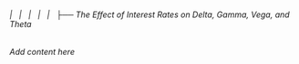 ###### |   |   |   |   |   ├── The Effect of Interest Rates on Delta, Gamma, Vega, and Theta

*Add content here*